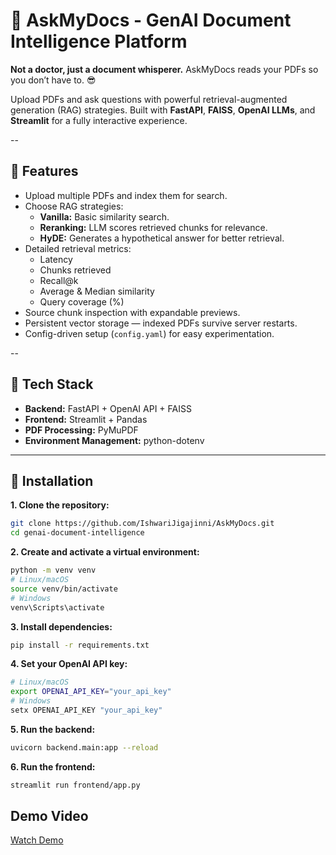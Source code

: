 # 📄 AskMyDocs - GenAI Document Intelligence Platform

**Not a doctor, just a document whisperer.** AskMyDocs reads your PDFs so you don’t have to. 😎

Upload PDFs and ask questions with powerful retrieval-augmented generation (RAG) strategies. Built with **FastAPI**, **FAISS**, **OpenAI LLMs**, and **Streamlit** for a fully interactive experience.

--

## 🔹 Features

- Upload multiple PDFs and index them for search.
- Choose RAG strategies:
  - **Vanilla:** Basic similarity search.
  - **Reranking:** LLM scores retrieved chunks for relevance.
  - **HyDE:** Generates a hypothetical answer for better retrieval.
- Detailed retrieval metrics:
  - Latency
  - Chunks retrieved
  - Recall@k
  - Average & Median similarity
  - Query coverage (%)
- Source chunk inspection with expandable previews.
- Persistent vector storage — indexed PDFs survive server restarts.
- Config-driven setup (`config.yaml`) for easy experimentation.

--

## 🔹 Tech Stack

- **Backend:** FastAPI + OpenAI API + FAISS
- **Frontend:** Streamlit + Pandas
- **PDF Processing:** PyMuPDF
- **Environment Management:** python-dotenv

---

## 🔹 Installation

**1. Clone the repository:**

```bash
git clone https://github.com/IshwariJigajinni/AskMyDocs.git 
cd genai-document-intelligence
```
**2. Create and activate a virtual environment:**
```bash
python -m venv venv
# Linux/macOS
source venv/bin/activate
# Windows
venv\Scripts\activate
```

**3. Install dependencies:**
```bash
pip install -r requirements.txt
```


**4. Set your OpenAI API key:**
```bash
# Linux/macOS
export OPENAI_API_KEY="your_api_key"
# Windows
setx OPENAI_API_KEY "your_api_key"
```

**5. Run the backend:**
```bash
uvicorn backend.main:app --reload
```


**6. Run the frontend:**
```bash
streamlit run frontend/app.py
```

## Demo Video
[Watch Demo](frontend/demo.mp4)
